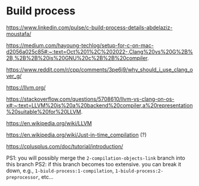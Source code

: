 # Build process

https://www.linkedin.com/pulse/c-build-process-details-abdelaziz-moustafa/

https://medium.com/hayoung-techlog/setup-for-c-on-mac-d2056a025c85#:~:text=Oct%201%2C%202022-,Clang%20vs%20G%2B%2B,%2B%2B%20is%20GNU%20c%2B%2B%20compiler.

https://www.reddit.com/r/cpp/comments/3pe6j9/why_should_i_use_clang_over_g/

https://llvm.org/

https://stackoverflow.com/questions/5708610/llvm-vs-clang-on-os-x#:~:text=LLVM%20is%20a%20backend%20compiler,a%20representation%20suitable%20for%20LLVM.

https://en.wikipedia.org/wiki/LLVM

https://en.wikipedia.org/wiki/Just-in-time_compilation (?)

https://cplusplus.com/doc/tutorial/introduction/

PS1: you will possibly merge the `2-compilation-objects-link` branch into this branch
PS2: if this branch becomes too extensive. you can break it down, e.g., `1-biuld-process:1-compilation`, `1-biuld-process:2-preprocessor`, etc...
